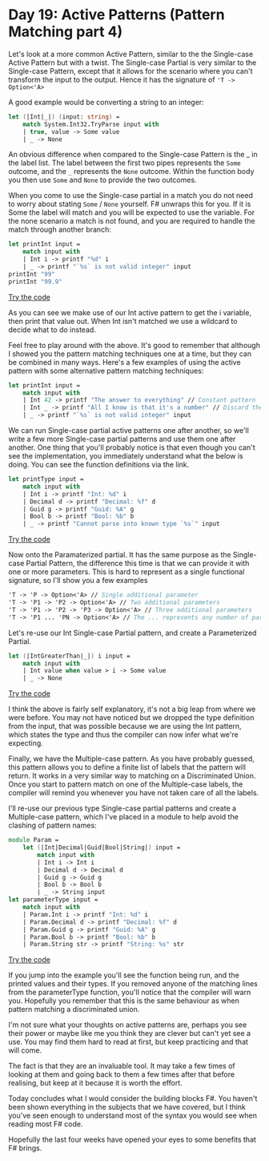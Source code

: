 # Day 19: Active Patterns (Pattern Matching part 4)

Let's look at a more common Active Pattern, similar to the the Single-case Active Pattern but with a twist. The Single-case Partial is very similar to the Single-case Pattern, except that it allows for the scenario where you can't transform the input to the output. Hence it has the signature of ```'T -> Option<'A>```

A good example would be converting a string to an integer:

```fsharp
let (|Int|_|) (input: string) =
    match System.Int32.TryParse input with
    | true, value -> Some value
    | _ -> None
```

An obvious difference when compared to the Single-case Pattern is the _ in the label list. The label between the first two pipes represents the `Some` outcome, and the `_` represents the `None` outcome. Within the function body you then use `Some` and `None` to provide the two outcomes.

When you come to use the Single-case partial in a match you do not need to worry about stating `Some` / `None` yourself. F# unwraps this for you. If it is Some the label will match and you will be expected to use the variable. For the none scenario a match is not found, and you are required to handle the match through another branch:

```fsharp
let printInt input =
    match input with
    | Int i -> printf "%d" i
    | _ -> printf "`%s` is not valid integer" input
printInt "99"
printInt "99.9"
```
[Try the code](https://try.fsharp.org/#?code=DYUwLgBAFAPgkgOzDA+jAlNAlggDgVzAC4IBnMAJxwHNMBeAWACgJW3WBbAQzAGMALCAGUAnuRAcAdIjABmAEySAKhREAFLhVIgIOApADuWMP2bt2MCJXwgANBABuXYDYgBaAHzCA9hx1OXEDNzVksUdy8AOW8EIKZmUEhcKiQZXTxCCEYWNm4+QT1MoxNg0Ig0rAiIZJwwADMIACIAUgATRt1SiDCqmqQGxoADZtJB3VIIBG9IAKxW9LAQahAKDsKwZmY+sDTGgE49xq2UnaQmg8lDoA&html=DwCwLgtgNgfAsAKAAQqaApgQwCb2ag4CdMTJcMABwFp0BHAVwEsA3AXgCIBhAewDsw6AdQAqAT0roOSAMb9BAzoIAeYAPThoAbhkhMAJwDOJNgzAAzagA4OeQhqy5EhAEY9sYu6mBq3HvD6asEA&css=Q)

As you can see we make use of our Int active pattern to get the i variable, then print that value out. When Int isn't matched we use a wildcard to decide what to do instead.

Feel free to play around with the above. It's good to remember that although I showed you the pattern matching techniques one at a time, but they can be combined in many ways. Here's a few examples of using the active pattern with some alternative pattern matching techniques:

```fsharp
let printInt input =
    match input with
    | Int 42 -> printf "The answer to everything" // Constant pattern
    | Int _ -> printf "All I know is that it's a number" // Discard the output
    | _ -> printf "`%s` is not valid integer" input
```

We can run Single-case partial active patterns one after another, so we'll write a few more Single-case partial patterns and use them one after another. One thing that you'll probably notice is that even though you can't see the implementation, you immediately understand what the below is doing. You can see the function definitions via the link.

```fsharp
let printType input =
    match input with
    | Int i -> printf "Int: %d" i
    | Decimal d -> printf "Decimal: %f" d
    | Guid g -> printf "Guid: %A" g
    | Bool b -> printf "Bool: %b" b
    | _ -> printf "Cannot parse into known type `%s`" input
```
[Try the code](https://try.fsharp.org/#?code=DYUwLgBAFAPgkgOzDA+jAlNAlggDgVzAC4IBnMAJxwHNMBeAWACgJWIBbAQzAGMALCAGUAnuRDsAdIjABmAEwSAKhWEAFThVIgIOApADuWMH2ZsIMCJXwgANBABunYNYgBaAHxCA9u22PnIKZsFihungByXgiBTMygkLAAIiA8WFzAqBjYeIQk5FQItBCMLGxcvAIiYpLJqelKKuqa2rqEEIbGQawWVrYOTi4e3r79AV3mEKFDkdHMceDQMADi+FgAJpmYUK3EZJQ09OPl-EKiYOISK+sNahpaOjkGRial3ZYU1nb+g56CPn4DGJmEJhCAzGLzBIwABCXi8GTQWx2eX2hUOrw43BOOyUXgAMl59CAKFBMB0XsDoAAiACMVJgVN6VMwoL+I164wsUCpAAZ6VSAGZOLTM1n-CBC4BaTkQKlUsXsj5A4KTUHguZMeIQXAFMCKYS4FqPYpHLECHbtZ4y6Q6UE6nBgAWy6QkACka3lWBltTSTggaztuqdVJ96TdAvlaxlVwD1EDDuDMbdAEF5dQZbD4RAAEbxpDBzPAN3Z+XZmVTTz2-OygDCnAQCC8kFwdyNYC8EAA1o39AhLAbtAADV2kQeex4aqt6geygCcs6pzCn+sNc9nEgXS91K+0VM4PBkAHY5CAZDxXHIeMfXAAWABsa3PnDvApvrlnaxpApSd4ArCfszpLcHR3WUmWApBQKpABVBAsB4LwKD7AAJRCECpIA&html=DwCwLgtgNgfAsAKAAQqaApgQwCb2ag4CdMTJcMABwFp0BHAVwEsA3AXgCIBhAewDsw6AdQAqAT0roOSAMb9BAzoIAeYAPThoAbhkhMAJwDOJNgzAAzagA4OeQhqy5EhAEY9sYu6mBq3HvD6asEA&css=Q)

Now onto the Paramaterized partial. It has the same purpose as the Single-case Partial Pattern, the difference this time is that we can provide it with one or more parameters. This is hard to represent as a single functional signature, so I'll show you a few examples

```fsharp
'T -> 'P -> Option<'A> // Single additional parameter
'T -> 'P1 -> 'P2 -> Option<'A> // Two additional parameters
'T -> 'P1 -> 'P2 -> 'P3 -> Option<'A> // Three additional parameters
'T -> 'P1 ... 'PN -> Option<'A> // The ... represents any number of parameters
```

Let's re-use our Int Single-case Partial pattern, and create a Parameterized Partial.

```fsharp
let (|IntGreaterThan|_|) i input =
    match input with
    | Int value when value > i -> Some value
    | _ -> None
```
[Try the code](https://try.fsharp.org/#?code=DYUwLgBAFAPgkgOzDA+jAlNAlggDgVzAC4IBnMAJxwHNMBeAWACgJWIBbAQzAGMALCAGUAnuRDsAdIjABmAEwSAKhWEAFThVIgIOApADuWMH2ZsIMCJXwgANBABunYNYgBaAHxCA9u22PnIKZsFihungByXgiBTMygkLDSAOIUINwgFIp8nAioGDo6eIQQjCxsXLwCusWGxkGsFtIOTi76fCAIzQEQnlhh3r5d1vXmEKEeEJHRzHHgEHxe+gAyGtTa1ZClZhX8hXoQtSZlDRDJqemZ2Z1yAAwFE7hUSABmEABEAKQAJjqkENTnMAZSxXCC3N46EaNJApNJAy45CAARjufQeTzAr0+PywfwBcOBxkRKIhWChY36jxwmPecEg7Cw1D4kAARtpEdS7CzikYAOR-L4gZ44IwgYDCCAILyQfEXEHEm5vGZMBbLVbaN4ATk1SpVixWFDW7yROuYqoNRreAFUEFgeF4KJ0ABIOhBvIA&html=DwCwLgtgNgfAsAKAAQqaApgQwCb2ag4CdMTJcMABwFp0BHAVwEsA3AXgCIBhAewDsw6AdQAqAT0roOSAMb9BAzoIAeYAPThoAbhkhMAJwDOJNgzAAzagA4OeQhqy5EhAEY9sYu6mBq3HvD6asEA&css=Q)

I think the above is fairly self explanatory, it's not a big leap from where we were before. You may not have noticed but we dropped the type definition from the input, that was possible because we are using the Int pattern, which states the type and thus the compiler can now infer what we're expecting.

Finally, we have the Multiple-case pattern. As you have probably guessed, this pattern allows you to define a finite list of labels that the pattern will return. It works in a very similar way to matching on a Discriminated Union. Once you start to pattern match on one of the Multiple-case labels, the compiler will remind you whenever you have not taken care of all the labels.

I'll re-use our previous type Single-case partial patterns and create a Multiple-case pattern, which I've placed in a module to help avoid the clashing of pattern names:

```fsharp
module Param =
    let (|Int|Decimal|Guid|Bool|String|) input =
        match input with
        | Int i -> Int i
        | Decimal d -> Decimal d
        | Guid g -> Guid g
        | Bool b -> Bool b
        | _ -> String input
let parameterType input =
    match input with
    | Param.Int i -> printf "Int: %d" i
    | Param.Decimal d -> printf "Decimal: %f" d
    | Param.Guid g -> printf "Guid: %A" g
    | Param.Bool b -> printf "Bool: %b" b
    | Param.String str -> printf "String: %s" str
```
[Try the code](https://try.fsharp.org/#?code=DYUwLgBAFAPgkgOzDA+jAlNAlggDgVzAC4IBnMAJxwHNMBeAWACgJWIBbAQzAGMALCAGUAnuRDsAdIjABmAEwSAKhWEAFThVIgIOApADuWMH2ZsIMCJXwgANBABunYNYgBaAHxCA9u22PnIKZsFihungByXgiBTMygkLAAIiA8WFzAqBjYeIQk5FQItBCMLGxcvAIiYpLJqelKKuqa2rqEEIbGQawWVrYOTi4e3r79AV3mEKFDkdHMceDQMADi+FgAJpmYUK3EZJQ09OPl-EKiYOISK+sNahpaOjkGRial3ZYU1nb+g56CPn4DGJmEJhCAzGLzBIwABCXi8GTQWx2eX2hUOrw43BOOyUXgAMl59CAKFBMB0XsDoAAiACMVJgVN6VMwoL+I164wsUCpAAZ6VSAGZOLTM1n-CBC4BaTkQKlUsXsj5A4KTUHguZMdheNb4UAQJqcdjFcbxRbSGC1NJOZarDaw+EwQSo6hZHbGjFmY4CN3k8aU6Q6UEBrB+lWW9IQNag8NOSOht5XKPUUGJiDUeMTe3ACAAI1BWdzGZBQydBWTOw1ptwGkN4GJimEuBaj3dnqx3pbvoxFgNkmDoNwBTAAtl0hIAFI1vKQ939TWaikrdmo0NBzhh7KY8AJwL5WsZb3Lra0wOhyOqYmJwBBeXp2eHgt51dn2VZic5+U5g-ziSlmh7ChT3Xc8-0KCdSHlfINWrCha3OCgGybWUAE5kKpZgYLg+tG20KlUIkNCMPnOsEJw2VOB4GQAHY5BAGQeFcOQeBo1wABYADY1gYzh2IFVjXGQtYaQFFJ2IAVlonM6SI2DfHgxDcKZGSsNIpCqQAVQQLAeC8CgEAgAAJXSECpIA&html=DwCwLgtgNgfAsAKAAQqaApgQwCb2ag4CdMTJcMABwFp0BHAVwEsA3AXgCIBhAewDsw6AdQAqAT0roOSAMb9BAzoIAeYAPThoAbhkhMAJwDOJNgzAAzagA4OeQhqy5EhAEY9sYu6mBq3HvD6asEA&css=Q)

If you jump into the example you'll see the function being run, and the printed values and their types. If you removed anyone of the matching lines from the parameterType function, you'll notice that the compiler will warn you. Hopefully you remember that this is the same behaviour as when pattern matching a discriminated union.

I'm not sure what your thoughts on active patterns are, perhaps you see their power or maybe like me you think they are clever but can't yet see a use. You may find them hard to read at first, but keep practicing and that will come.

The fact is that they are an invaluable tool. It may take a few times of looking at them and going back to them a few times after that before realising, but keep at it because it is worth the effort.

Today concludes what I would consider the building blocks F#. You haven't been shown everything in the subjects that we have covered, but I think you've seen enough to understand most of the syntax you would see when reading most F# code.

Hopefully the last four weeks have opened your eyes to some benefits that F# brings.